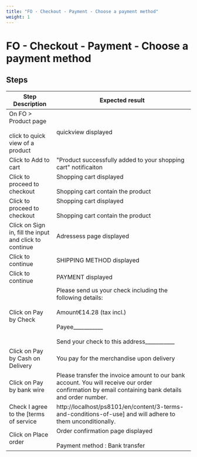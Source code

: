 ```yaml
---
title: "FO - Checkout - Payment - Choose a payment method"
weight: 1
---
```


# FO - Checkout - Payment - Choose a payment method
## Steps
| Step Description | Expected result |
| ----- | ----- |
| On FO > Product page<br><br>click to quick view of a product | quickview displayed |
| Click to Add to cart | "Product successfully added to your shopping cart" notificaiton |
| Click to proceed to checkout | Shopping cart displayed<br><br>Shopping cart contain the product |
| Click to proceed to checkout | Shopping cart displayed<br><br>Shopping cart contain the product |
| Click on Sign in, fill the input and click to continue | Adressess page displayed |
| Click to continue | SHIPPING METHOD displayed |
| Click to continue | PAYMENT displayed |
| Click on Pay by Check | Please send us your check including the following details:<br><br>Amount€14.28 (tax incl.)<br><br>Payee___________<br><br>Send your check to this address___________ |
| Click on Pay by Cash on Delivery | You pay for the merchandise upon delivery |
| Click on Pay by bank wire | Please transfer the invoice amount to our bank account. You will receive our order confirmation by email containing bank details and order number. |
| Check I agree to the [terms of service|http://localhost/ps8101/en/content/3-terms-and-conditions-of-use] and will adhere to them unconditionally. | PLACE ORDER button enable |
| Click on Place order | Order confirmation page displayed<br><br>Payment method : Bank transfer |
